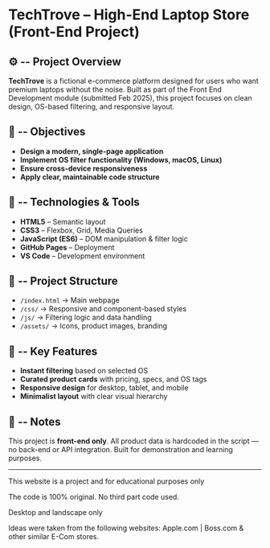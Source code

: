 # TechTrove – High-End Laptop Store (Front-End Project)

## ⚙️ -- Project Overview  
**TechTrove** is a fictional e-commerce platform designed for users who want premium laptops without the noise. Built as part of the Front End Development module (submitted Feb 2025), this project focuses on clean design, OS-based filtering, and responsive layout.

## 🎯 -- Objectives  
- **Design a modern, single-page application**  
- **Implement OS filter functionality (Windows, macOS, Linux)**  
- **Ensure cross-device responsiveness**  
- **Apply clear, maintainable code structure**

## 🧰 -- Technologies & Tools  
- **HTML5** – Semantic layout  
- **CSS3** – Flexbox, Grid, Media Queries  
- **JavaScript (ES6)** – DOM manipulation & filter logic  
- **GitHub Pages** – Deployment  
- **VS Code** – Development environment

## 📂 -- Project Structure  
- `/index.html` → Main webpage  
- `/css/` → Responsive and component-based styles  
- `/js/` → Filtering logic and data handling  
- `/assets/` → Icons, product images, branding

## 🚀 -- Key Features  
- **Instant filtering** based on selected OS  
- **Curated product cards** with pricing, specs, and OS tags  
- **Responsive design** for desktop, tablet, and mobile  
- **Minimalist layout** with clear visual hierarchy

## 📌 -- Notes  
This project is **front-end only**. All product data is hardcoded in the script — no back-end or API integration. Built for demonstration and learning purposes.

---



This website is a project and for educational purposes only

The code is 100% original. No third part code used. 

Desktop and landscape only

Ideas were taken from the following websites: Apple.com  |  Boss.com & other similar E-Com stores. 
